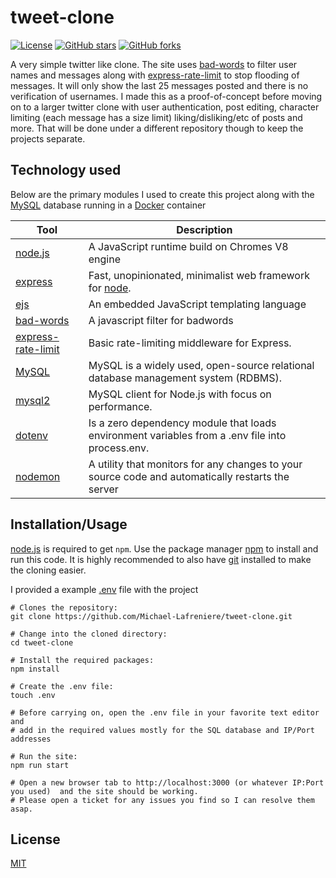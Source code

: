 # tweet-clone

[![License](https://img.shields.io/badge/license-MIT-blue.svg?style=flat-square)](https://github.com/Michael-Lafreniere/tweet-clone/blob/master/LICENCE)
[![GitHub stars](https://img.shields.io/github/stars/Michael-Lafreniere/tweet-clone?style=flat-square)](https://github.com/Michael-Lafreniere/tweet-clone/stargazers)
[![GitHub forks](https://img.shields.io/github/forks/Michael-Lafreniere/tweet-clone.svg?style=flat-square)](https://github.com/Michael-Lafreniere/tweet-clone/network)

A very simple twitter like clone. The site uses [bad-words](https://www.npmjs.com/package/bad-words) to filter user names and messages along with [express-rate-limit](https://www.npmjs.com/package/express-rate-limit) to stop flooding of messages. It will only show the last 25 messages posted and there is no verification of usernames. I made this as a proof-of-concept before moving on to a larger twitter clone with user authentication, post editing, character limiting (each message has a size limit) liking/disliking/etc of posts and more. That will be done under a different repository though to keep the projects separate.

## Technology used

Below are the primary modules I used to create this project along with the [MySQL](https://hub.docker.com/_/mysql/) database running in a [Docker](https://www.docker.com) container

| Tool                                                                   | Description                                                                                       |
| ---------------------------------------------------------------------- | ------------------------------------------------------------------------------------------------- |
| [node.js](https://nodejs.org/en/)                                      | A JavaScript runtime build on Chromes V8 engine                                                   |
| [express](https://www.npmjs.com/package/express)                       | Fast, unopinionated, minimalist web framework for [node](https://nodejs.org/en/).                 |
| [ejs](https://ejs.co)                                                  | An embedded JavaScript templating language                                                        |
| [bad-words](https://www.npmjs.com/package/bad-words)                   | A javascript filter for badwords                                                                  |
| [express-rate-limit](https://www.npmjs.com/package/express-rate-limit) | Basic rate-limiting middleware for Express.                                                       |
| [MySQL](https://hub.docker.com/_/mysql/)                               | MySQL is a widely used, open-source relational database management system (RDBMS).                |
| [mysql2](https://www.npmjs.com/package/mysql2)                         | MySQL client for Node.js with focus on performance.                                               |
| [dotenv](https://github.com/motdotla/dotenv)                           | Is a zero dependency module that loads environment variables from a .env file into process.env.   |
| [nodemon](https://nodemon.io)                                          | A utility that monitors for any changes to your source code and automatically restarts the server |

## Installation/Usage

[node.js](http://nodejs.org/download/) is required to get `npm`. Use the package manager [npm](https://www.npmjs.com) to install and run this code. It is highly recommended to also have [git](https://git-scm.com) installed to make the cloning easier.

I provided a example [.env]() file with the project

```
# Clones the repository:
git clone https://github.com/Michael-Lafreniere/tweet-clone.git

# Change into the cloned directory:
cd tweet-clone

# Install the required packages:
npm install

# Create the .env file:
touch .env

# Before carrying on, open the .env file in your favorite text editor and
# add in the required values mostly for the SQL database and IP/Port addresses

# Run the site:
npm run start

# Open a new browser tab to http://localhost:3000 (or whatever IP:Port you used)  and the site should be working.
# Please open a ticket for any issues you find so I can resolve them asap.
```

## License

[MIT](https://choosealicense.com/licenses/mit/)
